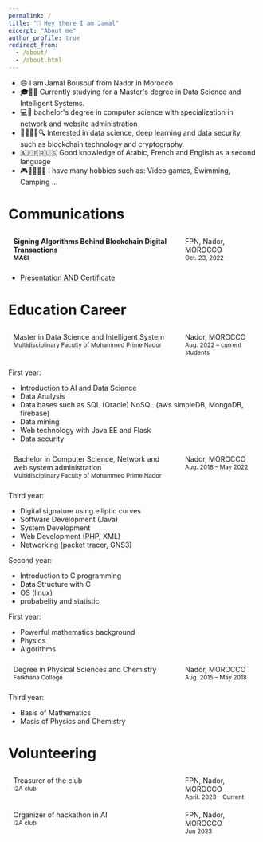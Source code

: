 ```yaml
---
permalink: /
title: "👋 Hey there I am Jamal"
excerpt: "About me"
author_profile: true
redirect_from: 
  - /about/
  - /about.html
---
```


<ul>
  <li>😄 I am Jamal Bousouf from Nador in Morocco</li>
  <li>🎓👨‍🎓 Currently studying for a Master's degree in Data Science and Intelligent Systems.</li>
  <li>💻🔬 bachelor's degree in computer science with specialization in network and website administration</li>
  <li>🤖💬📡🌐🔍 Interested in data science, deep learning and data security, such as blockchain technology and cryptography.</li>
  <li> 🇦🇪🇫🇷🇺🇸 Good knowledge of Arabic, French and English as a second language</li>
  <li> 🎮🚴‍♂️🏊‍♂️ I have many hobbies such as: Video games, Swimming, Camping ...</li>
</ul>



Communications
======

<div style="display: flex;">
  <div style="width: 70%; height: auto; margin: 10px; font-weight: bold;">Signing Algorithms Behind Blockchain Digital Transactions<br><span style="font-size: 12px;">MASI</span></div>
  <div style="width: 30%; height: auto; margin: 10px;">
  FPN, Nador, MOROCCO<br>
  <span style="font-size: 12px;">Oct. 23, 2022</span>
</div>
</div>

<ul>
  <li><a href="https://drive.google.com/drive/folders/1krIp5X9WD4GDSQc-1NXPieC8cYMjK9ac">Presentation AND Certificate</a></li>
</ul>



Education Career
======

<div style="display: flex;">
  <div style="width: 70%; height: auto; margin: 10px;">Master in Data Science and Intelligent System<br><span style="font-size: 12px;">Multidisciplinary Faculty of Mohammed Prime Nador</span></div>
  <div style="width: 30%; height: auto; margin: 10px;">
  Nador, MOROCCO<br>
  <span style="font-size: 12px;">Aug. 2022 – current students</span>
</div>
</div>

First year:
<ul>
  <li>Introduction to AI and Data Science</li>
  <li>Data Analysis</li>
  <li>Data bases such as SQL (Oracle) NoSQL (aws simpleDB, MongoDB, firebase)</li>
  <li>Data mining</li>
  <li>Web technology with Java EE and Flask</li>
  <li>Data security</li>
</ul>


<div style="display: flex;">
  <div style="width: 70%; height: auto; margin: 10px;">Bachelor in Computer Science, Network and web system administration<br><span style="font-size: 12px;">Multidisciplinary Faculty of Mohammed Prime Nador</span></div>
  <div style="width: 30%; height: auto; margin: 10px;">
  Nador, MOROCCO<br>
  <span style="font-size: 12px;">Aug. 2018 – May 2022</span>
</div>
</div>

Third year:
<ul>
  <li>Digital signature using elliptic curves</li>
  <li>Software Development (Java)</li>
  <li>System Development</li>
  <li>Web Development (PHP, XML)</li>
  <li>Networking (packet tracer, GNS3)</li>
</ul>

Second year:
<ul>
  <li>Introduction to C programming</li>
  <li>Data Structure with C</li>
  <li>OS (linux)</li>
  <li>probabelity and statistic</li>
</ul>

First year:
<ul>
  <li>Powerful mathematics background</li>
  <li>Physics</li>
  <li>Algorithms</li>
</ul>

<div style="display: flex;">
  <div style="width: 70%; height: auto; margin: 10px;">Degree in Physical Sciences and Chemistry<br><span style="font-size: 12px;">Farkhana College</span></div>
  <div style="width: 30%; height: auto; margin: 10px;">
  Nador, MOROCCO<br>
  <span style="font-size: 12px;">Aug. 2015 – May 2018</span>
</div>
</div>

Third year:
<ul>
  <li>Basis of Mathematics</li>
  <li>Masis of Physics and Chemistry</li>
</ul>





Volunteering
======
<div style="display: flex;">
  <div style="width: 70%; height: auto; margin: 10px;">Treasurer of the club<br><span style="font-size: 12px;">I2A club</span></div>
  <div style="width: 30%; height: auto; margin: 10px;">
  FPN, Nador, MOROCCO<br>
  <span style="font-size: 12px;">April. 2023 – Current</span>
</div>
</div>

<div style="display: flex;">
  <div style="width: 70%; height: auto; margin: 10px;">Organizer of hackathon in AI<br><span style="font-size: 12px;">I2A club</span></div>
  <div style="width: 30%; height: auto; margin: 10px;">
  FPN, Nador, MOROCCO<br>
  <span style="font-size: 12px;">Jun 2023</span>
</div>
</div>